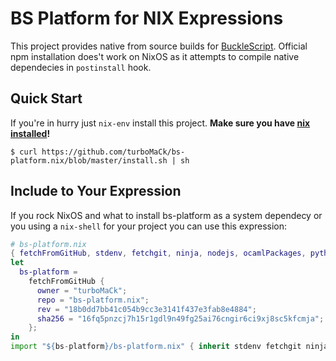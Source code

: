 # BS Platform for NIX Expressions

This project provides native from source builds for [BuckleScript](https://github.com/bucklescript/bucklescript).
Official npm installation does't work on NixOS as it attempts to compile native dependecies in `postinstall` hook.

## Quick Start

If you're in hurry just `nix-env` install this project.
**Make sure you have [nix installed](https://nixos.org/nix/)!**

```
$ curl https://github.com/turboMaCk/bs-platform.nix/blob/master/install.sh | sh
```

## Include to Your Expression

If you rock NixOS and what to install bs-platform as a system dependecy
or you using a `nix-shell` for your project you can use this expression:

```nix
# bs-platform.nix
{ fetchFromGitHub, stdenv, fetchgit, ninja, nodejs, ocamlPackages, python35, ... }:
let
  bs-platform =
    fetchFromGitHub {
      owner = "turboMaCk";
      repo = "bs-platform.nix";
      rev = "18b0dd7bb41c054b9cc3e3141f437e3fab8e4884";
      sha256 = "16fq5pnzcj7h15r1gdl9n49fg25ai76cngir6ci9xj8sc5kfcmja";
    };
in
import "${bs-platform}/bs-platform.nix" { inherit stdenv fetchgit ninja nodejs ocamlPackages python35; }
```
